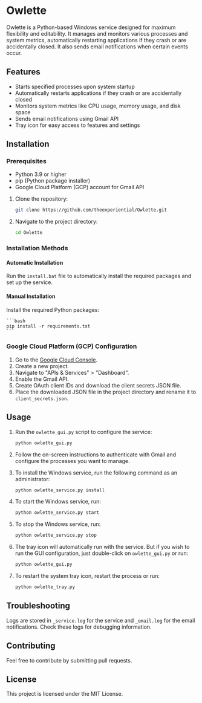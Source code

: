 # Owlette

Owlette is a Python-based Windows service designed for maximum flexibility and editability. It manages and monitors various processes and system metrics, automatically restarting applications if they crash or are accidentally closed. It also sends email notifications when certain events occur.

## Features

- Starts specified processes upon system startup
- Automatically restarts applications if they crash or are accidentally closed
- Monitors system metrics like CPU usage, memory usage, and disk space
- Sends email notifications using Gmail API
- Tray icon for easy access to features and settings

## Installation

### Prerequisites

- Python 3.9 or higher
- pip (Python package installer)
- Google Cloud Platform (GCP) account for Gmail API

1. Clone the repository:

    ```bash
    git clone https://github.com/theexperiential/Owlette.git
    ```

2. Navigate to the project directory:

    ```bash
    cd Owlette
    ```

### Installation Methods

#### Automatic Installation

Run the `install.bat` file to automatically install the required packages and set up the service.

#### Manual Installation

Install the required Python packages:

    ```bash
    pip install -r requirements.txt
    ```

### Google Cloud Platform (GCP) Configuration

1. Go to the [Google Cloud Console](https://console.developers.google.com/).
2. Create a new project.
3. Navigate to "APIs & Services" > "Dashboard".
4. Enable the Gmail API.
5. Create OAuth client IDs and download the client secrets JSON file.
6. Place the downloaded JSON file in the project directory and rename it to `client_secrets.json`.

## Usage

1. Run the `owlette_gui.py` script to configure the service:

    ```bash
    python owlette_gui.py
    ```

2. Follow the on-screen instructions to authenticate with Gmail and configure the processes you want to manage.

3. To install the Windows service, run the following command as an administrator:

    ```bash
    python owlette_service.py install
    ```

4. To start the Windows service, run:

    ```bash
    python owlette_service.py start
    ```

5. To stop the Windows service, run:

    ```bash
    python owlette_service.py stop
    ```

6. The tray icon will automatically run with the service. But if you wish to run the GUI configuration, just double-click on `owlette_gui.py` or run:

    ```bash
    python owlette_gui.py
    ```

7. To restart the system tray icon, restart the process or run:

    ```bash
    python owlette_tray.py
    ```
    
## Troubleshooting

Logs are stored in `_service.log` for the service and `_email.log` for the email notifications. Check these logs for debugging information.

## Contributing

Feel free to contribute by submitting pull requests.

## License

This project is licensed under the MIT License.



